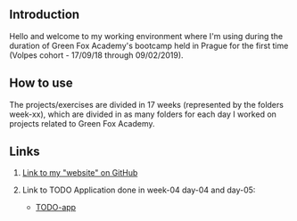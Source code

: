 ## Introduction

Hello and welcome to my working environment where I'm using during the duration of Green Fox Academy's bootcamp held in Prague for the first time (Volpes cohort - 17/09/18 through 09/02/2019).

## How to use

The projects/exercises are divided in 17 weeks (represented by the folders week-xx), which are divided in as many folders for each day I worked on projects related to Green Fox Academy.

## Links

1. [Link to my "website" on GitHub](https://github.com/SamHerrera88)

2. Link to TODO Application done in week-04 day-04 and day-05:
   * [TODO-app](https://github.com/SamHerrera88/todo-app)
